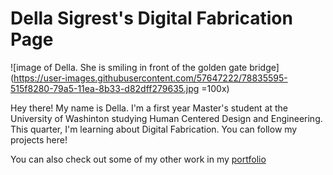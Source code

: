 # Della Sigrest's Digital Fabrication Page

![image of Della. She is smiling in front of the golden gate bridge](https://user-images.githubusercontent.com/57647222/78835595-515f8280-79a5-11ea-8b33-d82dff279635.jpg =100x)


Hey there! My name is Della. I'm a first year Master's student at the University of Washinton studying Human Centered Design and Engineering. This quarter, I'm learning about Digital Fabrication. You can follow my projects here!

You can also check out some of my other work in my [portfolio](https://dellasigrest.com/)



